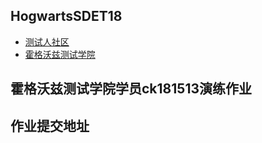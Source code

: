 ## HogwartsSDET18

- [测试人社区](https://ceshiren.com)
- [霍格沃兹测试学院](https://testerh.ke.qq.com)

## 霍格沃兹测试学院学员ck181513演练作业

## 作业提交地址
